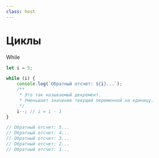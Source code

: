 ```yaml
---
class: host
---
```


# Циклы
While

```js
let i = 5;

while (i) {
    console.log(`Обратный отсчет: ${i}...`);
    /**
     * Это так называемый декремент.
     * Уменьшает значение текущей переменной на единицу.
     */
    i--; // i = i - 1
}

// Обратный отсчет: 5...
// Обратный отсчет: 4...
// Обратный отсчет: 3...
// Обратный отсчет: 2...
// Обратный отсчет: 1...
```

<style>
.host code {
    font-size: 1rem;
}
</style>
